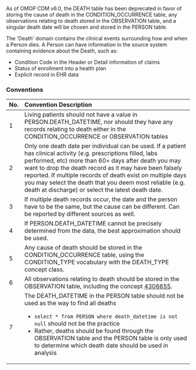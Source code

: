 As of OMOP CDM v6.0, the DEATH table has been deprecated in favor of storing the cause of death in the CONDITION_OCCURRENCE table, any observations relating to death stored in the OBSERVATION table, and a singular death date will be chosen and stored in the PERSON table.

The 'Death' domain contains the clinical events surrounding how and when a Person dies. A Person can have information in the source system containing evidence about the Death, such as:

  * Condition Code in the Header or Detail information of claims
  * Status of enrollment into a health plan
  * Explicit record in EHR data

### Conventions 

No.|Convention Description
:--------|:------------------------------------
| 1  | Living patients should not have a value in PERSON.DEATH_DATETIME, nor should they have any records relating to death either in the CONDITION_OCCURRENCE or OBSERVATION tables
| 2  | Only one death date per individual can be used. If a patient has clinical activity (e.g. prescriptions filled, labs performed, etc) more than 60+ days after death you may want to drop the death record as it may have been falsely reported. If multiple records of death exist on multiple days you may select the death that you deem most reliable (e.g. death at discharge) or select the latest death date.
| 3  | If multiple death records occur, the date and the person have to be the same, but the cause can be different. Can be reported by different sources as well.
| 4  | If PERSON.DEATH_DATETIME cannot be precisely determined from the data, the best approximation should be used.
| 5  | Any cause of death should be stored in the CONDITION_OCCURRENCE table, using the CONDITION_TYPE vocabulary with the DEATH_TYPE concept class.
| 6  | All observations relating to death should be stored in the OBSERVATION table, including the concept [4306655](http://athena.ohdsi.org/search-terms/terms/4306655). 
| 7  | The DEATH_DATETIME in the PERSON table should not be used as the way to find all deaths<br><ul><li>`select * from PERSON where death_datetime is not null` should not be the practice</li><li>Rather, deaths should be found through the OBSERVATION table and the PERSON table is only used to determine which death date should be used in analysis</li></ul>
  
  